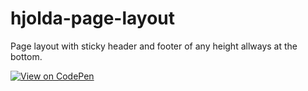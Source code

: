 # hjolda-page-layout

Page layout with sticky header and footer of any height allways at the bottom.

[![View on CodePen](https://habrastorage.org/webt/cm/rv/e9/cmrve9ihyas0t2rr0vbb2b4bq8m.png)](https://codepen.io/marinakuznecova/pen/wvGePrM)
